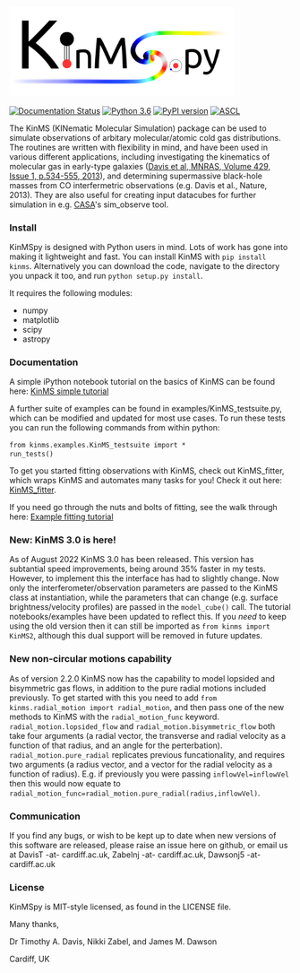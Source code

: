 <img style="float:top,right" src="kinms/docs/Logo.png" width="400">


[![Documentation Status](https://readthedocs.org/projects/kinmspydocs/badge/?version=latest)](https://kinmspydocs.readthedocs.io/en/latest/?badge=latest) [![Python 3.6](https://img.shields.io/badge/python-3.8-blue.svg)](https://www.python.org/downloads/release/python-382/) [![PyPI version](https://badge.fury.io/py/kinms.svg)](https://badge.fury.io/py/kinms) 
[![ASCL](https://img.shields.io/badge/ascl-2006.003-blue.svg?colorB=262255)](http://ascl.net/2006.003)


The KinMS (KINematic Molecular Simulation) package can be used to simulate observations of arbitary molecular/atomic cold gas distributions. The routines are written with flexibility in mind, and have been used in various different applications, including investigating the kinematics of molecular gas in early-type galaxies ([Davis et al, MNRAS, Volume 429, Issue 1, p.534-555, 2013](https://academic.oup.com/mnras/article/429/1/534/1022845)), and determining supermassive black-hole masses from CO interfermetric observations (e.g. Davis et al., Nature, 2013). They are also useful for creating input datacubes for further simulation in e.g. [CASA](https://casa.nrao.edu/)'s sim_observe tool.


### Install

KinMSpy is designed with Python users in mind. Lots of work has gone into making it lightweight and fast. You can install KinMS with `pip install kinms`. Alternatively you can download the code, navigate to the directory you unpack it too, and run `python setup.py install`.
    
It requires the following modules:

* numpy
* matplotlib
* scipy
* astropy


### Documentation

A simple iPython notebook tutorial on the basics of KinMS can be found here: [KinMS simple tutorial](https://github.com/TimothyADavis/KinMSpy/blob/master/kinms/docs/KinMS_example_notebook.ipynb)

A further suite of examples can be found in examples/KinMS_testsuite.py, which can be modified and updated for most use cases. To run these tests you can run the following commands from within python:

```
from kinms.examples.KinMS_testsuite import *
run_tests()
```

To get you started fitting observations with KinMS, check out KinMS_fitter, which wraps KinMS and automates many tasks for you! Check it out here: [KinMS_fitter](https://github.com/TimothyADavis/KinMS_fitter).


If you need go through the nuts and bolts of fitting, see the walk through here: [Example fitting tutorial](https://github.com/TimothyADavis/KinMSpy/blob/master/kinms/docs/KinMSpy_tutorial.ipynb)

### New: KinMS 3.0 is here!
As of August 2022 KinMS 3.0 has been released. This version has subtantial speed improvements, being around 35% faster in my tests. However, to implement this the interface has had to slightly change. Now only the interferometer/observation parameters are passed to the KinMS class at instantiation, while the parameters that can change (e.g. surface brightness/velocity profiles) are passed in the `model_cube()` call. The tutorial notebooks/examples have been updated to reflect this. If you *need* to keep using the old version then it can still be imported as `from kinms import KinMS2`, although this dual support will be removed in future updates.


### New non-circular motions capability

As of version 2.2.0 KinMS now has the capability to model lopsided and bisymmetric gas flows, in addition to the pure radial motions included previously. To get started with this you need to add `from kinms.radial_motion import radial_motion`, and then pass one of the new methods to KinMS with the `radial_motion_func` keyword. `radial_motion.lopsided_flow` and `radial_motion.bisymmetric_flow` both take four arguments (a radial vector, the transverse and radial velocity as a function of that radius, and an angle for the perterbation). `radial_motion.pure_radial` replicates previous funcationality, and requires two arguments (a radius vector, and a vector for the radial velocity as a function of radius). E.g. if previously you were passing `inflowVel=inflowVel` then this would now equate to `radial_motion_func=radial_motion.pure_radial(radius,inflowVel)`.

### Communication

If you find any bugs, or wish to be kept up to date when new versions of this software are released, please raise an issue here on github, or email us at DavisT -at- cardiff.ac.uk, Zabelnj -at- cardiff.ac.uk, Dawsonj5 -at- cardiff.ac.uk

### License

KinMSpy is MIT-style licensed, as found in the LICENSE file.


Many thanks,

Dr Timothy A. Davis, Nikki Zabel, and James M. Dawson

Cardiff, UK
